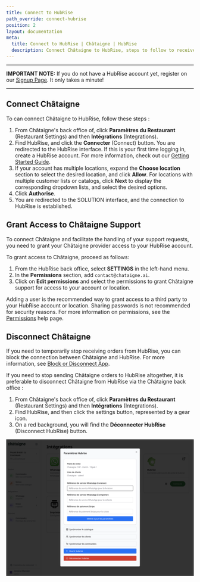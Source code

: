```yaml
---
title: Connect to HubRise
path_override: connect-hubrise
position: 2
layout: documentation
meta:
  title: Connect to HubRise | Châtaigne | HubRise
  description: Connect Châtaigne to HubRise, steps to follow to receive your Châtaigne orders in your EPOS.
---
```


---

**IMPORTANT NOTE:** If you do not have a HubRise account yet, register on our [Signup Page](https://manager.hubrise.com/signup). It only takes a minute!

---

## Connect Châtaigne

To can connect Châtaigne to HubRise, follow these steps :

1. From Châtaigne's back office of, click **Paramètres du Restaurant** (Restaurant Settings) and then **Intégrations** (Integrations).
2. Find HubRise, and click the **Connecter** (Connect) button. You are redirected to the HubRise interface. If this is your first time logging in, create a HubRise account. For more information, check out our [Getting Started Guide](/docs/get-started).
3. If your account has multiple locations, expand the **Choose location** section to select the desired location, and click **Allow**. For locations with multiple customer lists or catalogs, click **Next** to display the corresponding dropdown lists, and select the desired options.
4. Click **Authorise**.
5. You are redirected to the SOLUTION interface, and the connection to HubRise is established.

## Grant Access to Châtaigne Support

To connect Châtaigne and facilitate the handling of your support requests, you need to grant your Châtaigne provider access to your HubRise account.

To grant access to Châtaigne, proceed as follows:

1. From the HubRise back office, select **SETTINGS** in the left-hand menu.
2. In the **Permissions** section, add `contact@chataigne.ai`.
3. Click on **Edit permissions** and select the permissions to grant Châtaigne support for access to your account or location.

Adding a user is the recommended way to grant access to a third party to your HubRise account or location. Sharing passwords is not recommended for security reasons. For more information on permissions, see the [Permissions](/docs/permissions) help page.

## Disconnect Châtaigne

If you need to temporarily stop receiving orders from HubRise, you can block the connection between Châtaigne and HubRise. For more information, see [Block or Disconnect App](/docs/connections#block-or-disconnect).

If you need to stop sending Châtaigne orders to HubRise altogether, it is preferable to disconnect Châtaigne from HubRise via the Châtaigne back office :

1. From Châtaigne's back office of, click **Paramètres du Restaurant** (Restaurant Settings) and then **Intégrations** (Integrations).
2. Find HubRise, and then click the settings button, represented by a gear icon.
3. On a red background, you will find the **Déconnecter HubRise** (Disconnect HubRise) button.

![Châtaigne User Interface to disconnect HubRise](./images/001-2x-chataigne-disconnect-hubrise.png)
